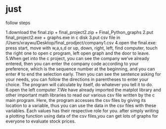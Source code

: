 # just
follow steps

1.download the final.zip + final_project2.zip + Final_Python_graphs
2.put final_project2.exe + graphs.exe in c disk
3.put csv file in /Users/xraywu/Desktop/final_prodject/company1.csv
4.open the final.exe: press start, move with w,a,s,d or up, down, right, left, find computer, touch the right one to open c program, left open graph and the door to leave.
5.When get into the c project, you can see the company we’ve already entered, then you can enter the company code according to your preference, which is the sequence number at the beginning, and you can enter # to end the selection early. Then you can see the sentence asking for your needs, you can follow the directions in parentheses to enter your choice. The program will calculate by itself, do whatever you tell it to do.
6.open the left computer
7.We have already imported the matplot library and other important math libraries to read our various csv file written by the c main program. Here, the program accesses the csv files by giving its location to a variable, thus you can use the data in the csv files with these variables. Each values has their respective role for you. after simply writing a plotting function using data of the csv files,you can get lots of graphs for everyone to evaluate stock prices.
